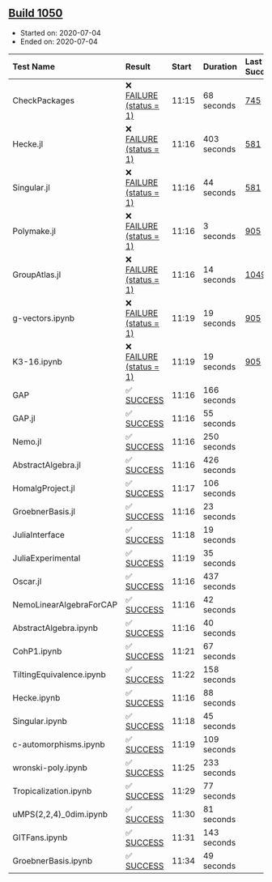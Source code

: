 ## [Build 1050](https://oscarci.mathematik.uni-kl.de/job/oscar-julia-1.4/1050/)

* Started on: 2020-07-04
* Ended on: 2020-07-04

| Test Name    | Result | Start | Duration | Last Success | First Failure |
|:-------------|:-------|:------|:---------|:-------------|:--------------|
| CheckPackages | ❌ [FAILURE (status = 1)](https://oscarci.mathematik.uni-kl.de/job/oscar-julia-1.4/1050/artifact/logs/build-1050/CheckPackages.log) | 11:15 | 68 seconds | [745](https://oscarci.mathematik.uni-kl.de/job/oscar-julia-1.4/745/) | [746](https://oscarci.mathematik.uni-kl.de/job/oscar-julia-1.4/746/) |
| Hecke.jl | ❌ [FAILURE (status = 1)](https://oscarci.mathematik.uni-kl.de/job/oscar-julia-1.4/1050/artifact/logs/build-1050/Hecke.jl.log) | 11:16 | 403 seconds | [581](https://oscarci.mathematik.uni-kl.de/job/oscar-julia-1.4/581/) | [582](https://oscarci.mathematik.uni-kl.de/job/oscar-julia-1.4/582/) |
| Singular.jl | ❌ [FAILURE (status = 1)](https://oscarci.mathematik.uni-kl.de/job/oscar-julia-1.4/1050/artifact/logs/build-1050/Singular.jl.log) | 11:16 | 44 seconds | [581](https://oscarci.mathematik.uni-kl.de/job/oscar-julia-1.4/581/) | [582](https://oscarci.mathematik.uni-kl.de/job/oscar-julia-1.4/582/) |
| Polymake.jl | ❌ [FAILURE (status = 1)](https://oscarci.mathematik.uni-kl.de/job/oscar-julia-1.4/1050/artifact/logs/build-1050/Polymake.jl.log) | 11:16 | 3 seconds | [905](https://oscarci.mathematik.uni-kl.de/job/oscar-julia-1.4/905/) | [907](https://oscarci.mathematik.uni-kl.de/job/oscar-julia-1.4/907/) |
| GroupAtlas.jl | ❌ [FAILURE (status = 1)](https://oscarci.mathematik.uni-kl.de/job/oscar-julia-1.4/1050/artifact/logs/build-1050/GroupAtlas.jl.log) | 11:16 | 14 seconds | [1049](https://oscarci.mathematik.uni-kl.de/job/oscar-julia-1.4/1049/) | [1050](https://oscarci.mathematik.uni-kl.de/job/oscar-julia-1.4/1050/) |
| g-vectors.ipynb | ❌ [FAILURE (status = 1)](https://oscarci.mathematik.uni-kl.de/job/oscar-julia-1.4/1050/artifact/logs/build-1050/g-vectors.ipynb.log) | 11:19 | 19 seconds | [905](https://oscarci.mathematik.uni-kl.de/job/oscar-julia-1.4/905/) | [907](https://oscarci.mathematik.uni-kl.de/job/oscar-julia-1.4/907/) |
| K3-16.ipynb | ❌ [FAILURE (status = 1)](https://oscarci.mathematik.uni-kl.de/job/oscar-julia-1.4/1050/artifact/logs/build-1050/K3-16.ipynb.log) | 11:19 | 19 seconds | [905](https://oscarci.mathematik.uni-kl.de/job/oscar-julia-1.4/905/) | [907](https://oscarci.mathematik.uni-kl.de/job/oscar-julia-1.4/907/) |
| GAP | ✅ [SUCCESS](https://oscarci.mathematik.uni-kl.de/job/oscar-julia-1.4/1050/artifact/logs/build-1050/GAP.log) | 11:16 | 166 seconds |  |  |
| GAP.jl | ✅ [SUCCESS](https://oscarci.mathematik.uni-kl.de/job/oscar-julia-1.4/1050/artifact/logs/build-1050/GAP.jl.log) | 11:16 | 55 seconds |  |  |
| Nemo.jl | ✅ [SUCCESS](https://oscarci.mathematik.uni-kl.de/job/oscar-julia-1.4/1050/artifact/logs/build-1050/Nemo.jl.log) | 11:16 | 250 seconds |  |  |
| AbstractAlgebra.jl | ✅ [SUCCESS](https://oscarci.mathematik.uni-kl.de/job/oscar-julia-1.4/1050/artifact/logs/build-1050/AbstractAlgebra.jl.log) | 11:16 | 426 seconds |  |  |
| HomalgProject.jl | ✅ [SUCCESS](https://oscarci.mathematik.uni-kl.de/job/oscar-julia-1.4/1050/artifact/logs/build-1050/HomalgProject.jl.log) | 11:17 | 106 seconds |  |  |
| GroebnerBasis.jl | ✅ [SUCCESS](https://oscarci.mathematik.uni-kl.de/job/oscar-julia-1.4/1050/artifact/logs/build-1050/GroebnerBasis.jl.log) | 11:16 | 23 seconds |  |  |
| JuliaInterface | ✅ [SUCCESS](https://oscarci.mathematik.uni-kl.de/job/oscar-julia-1.4/1050/artifact/logs/build-1050/JuliaInterface.log) | 11:18 | 19 seconds |  |  |
| JuliaExperimental | ✅ [SUCCESS](https://oscarci.mathematik.uni-kl.de/job/oscar-julia-1.4/1050/artifact/logs/build-1050/JuliaExperimental.log) | 11:19 | 35 seconds |  |  |
| Oscar.jl | ✅ [SUCCESS](https://oscarci.mathematik.uni-kl.de/job/oscar-julia-1.4/1050/artifact/logs/build-1050/Oscar.jl.log) | 11:16 | 437 seconds |  |  |
| NemoLinearAlgebraForCAP | ✅ [SUCCESS](https://oscarci.mathematik.uni-kl.de/job/oscar-julia-1.4/1050/artifact/logs/build-1050/NemoLinearAlgebraForCAP.log) | 11:16 | 42 seconds |  |  |
| AbstractAlgebra.ipynb | ✅ [SUCCESS](https://oscarci.mathematik.uni-kl.de/job/oscar-julia-1.4/1050/artifact/logs/build-1050/AbstractAlgebra.ipynb.log) | 11:16 | 40 seconds |  |  |
| CohP1.ipynb | ✅ [SUCCESS](https://oscarci.mathematik.uni-kl.de/job/oscar-julia-1.4/1050/artifact/logs/build-1050/CohP1.ipynb.log) | 11:21 | 67 seconds |  |  |
| TiltingEquivalence.ipynb | ✅ [SUCCESS](https://oscarci.mathematik.uni-kl.de/job/oscar-julia-1.4/1050/artifact/logs/build-1050/TiltingEquivalence.ipynb.log) | 11:22 | 158 seconds |  |  |
| Hecke.ipynb | ✅ [SUCCESS](https://oscarci.mathematik.uni-kl.de/job/oscar-julia-1.4/1050/artifact/logs/build-1050/Hecke.ipynb.log) | 11:16 | 88 seconds |  |  |
| Singular.ipynb | ✅ [SUCCESS](https://oscarci.mathematik.uni-kl.de/job/oscar-julia-1.4/1050/artifact/logs/build-1050/Singular.ipynb.log) | 11:18 | 45 seconds |  |  |
| c-automorphisms.ipynb | ✅ [SUCCESS](https://oscarci.mathematik.uni-kl.de/job/oscar-julia-1.4/1050/artifact/logs/build-1050/c-automorphisms.ipynb.log) | 11:19 | 109 seconds |  |  |
| wronski-poly.ipynb | ✅ [SUCCESS](https://oscarci.mathematik.uni-kl.de/job/oscar-julia-1.4/1050/artifact/logs/build-1050/wronski-poly.ipynb.log) | 11:25 | 233 seconds |  |  |
| Tropicalization.ipynb | ✅ [SUCCESS](https://oscarci.mathematik.uni-kl.de/job/oscar-julia-1.4/1050/artifact/logs/build-1050/Tropicalization.ipynb.log) | 11:29 | 77 seconds |  |  |
| uMPS(2,2,4)_0dim.ipynb | ✅ [SUCCESS](https://oscarci.mathematik.uni-kl.de/job/oscar-julia-1.4/1050/artifact/logs/build-1050/uMPS-2-2-4-_0dim.ipynb.log) | 11:30 | 81 seconds |  |  |
| GITFans.ipynb | ✅ [SUCCESS](https://oscarci.mathematik.uni-kl.de/job/oscar-julia-1.4/1050/artifact/logs/build-1050/GITFans.ipynb.log) | 11:31 | 143 seconds |  |  |
| GroebnerBasis.ipynb | ✅ [SUCCESS](https://oscarci.mathematik.uni-kl.de/job/oscar-julia-1.4/1050/artifact/logs/build-1050/GroebnerBasis.ipynb.log) | 11:34 | 49 seconds |  |  |
